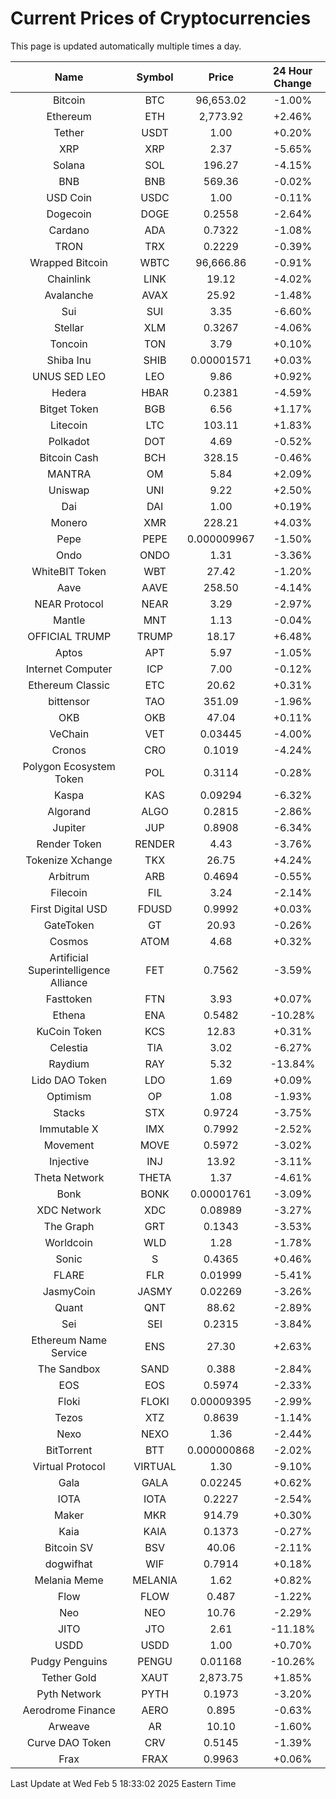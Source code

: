 # Current Prices of Cryptocurrencies
This page is updated automatically multiple times a day.

| Name | Symbol | Price | 24 Hour Change |
| :---: |:---:| :---: | :---: |
| Bitcoin | BTC | 96,653.02 | -1.00% |
| Ethereum | ETH | 2,773.92 | +2.46% |
| Tether | USDT | 1.00 | +0.20% |
| XRP | XRP | 2.37 | -5.65% |
| Solana | SOL | 196.27 | -4.15% |
| BNB | BNB | 569.36 | -0.02% |
| USD Coin | USDC | 1.00 | -0.11% |
| Dogecoin | DOGE | 0.2558 | -2.64% |
| Cardano | ADA | 0.7322 | -1.08% |
| TRON | TRX | 0.2229 | -0.39% |
| Wrapped Bitcoin | WBTC | 96,666.86 | -0.91% |
| Chainlink | LINK | 19.12 | -4.02% |
| Avalanche | AVAX | 25.92 | -1.48% |
| Sui | SUI | 3.35 | -6.60% |
| Stellar | XLM | 0.3267 | -4.06% |
| Toncoin | TON | 3.79 | +0.10% |
| Shiba Inu | SHIB | 0.00001571 | +0.03% |
| UNUS SED LEO | LEO | 9.86 | +0.92% |
| Hedera | HBAR | 0.2381 | -4.59% |
| Bitget Token | BGB | 6.56 | +1.17% |
| Litecoin | LTC | 103.11 | +1.83% |
| Polkadot | DOT | 4.69 | -0.52% |
| Bitcoin Cash | BCH | 328.15 | -0.46% |
| MANTRA | OM | 5.84 | +2.09% |
| Uniswap | UNI | 9.22 | +2.50% |
| Dai | DAI | 1.00 | +0.19% |
| Monero | XMR | 228.21 | +4.03% |
| Pepe | PEPE | 0.000009967 | -1.50% |
| Ondo | ONDO | 1.31 | -3.36% |
| WhiteBIT Token | WBT | 27.42 | -1.20% |
| Aave | AAVE | 258.50 | -4.14% |
| NEAR Protocol | NEAR | 3.29 | -2.97% |
| Mantle | MNT | 1.13 | -0.04% |
| OFFICIAL TRUMP | TRUMP | 18.17 | +6.48% |
| Aptos | APT | 5.97 | -1.05% |
| Internet Computer | ICP | 7.00 | -0.12% |
| Ethereum Classic | ETC | 20.62 | +0.31% |
| bittensor | TAO | 351.09 | -1.96% |
| OKB | OKB | 47.04 | +0.11% |
| VeChain | VET | 0.03445 | -4.00% |
| Cronos | CRO | 0.1019 | -4.24% |
| Polygon Ecosystem Token | POL | 0.3114 | -0.28% |
| Kaspa | KAS | 0.09294 | -6.32% |
| Algorand | ALGO | 0.2815 | -2.86% |
| Jupiter | JUP | 0.8908 | -6.34% |
| Render Token | RENDER | 4.43 | -3.76% |
| Tokenize Xchange | TKX | 26.75 | +4.24% |
| Arbitrum | ARB | 0.4694 | -0.55% |
| Filecoin | FIL | 3.24 | -2.14% |
| First Digital USD | FDUSD | 0.9992 | +0.03% |
| GateToken | GT | 20.93 | -0.26% |
| Cosmos | ATOM | 4.68 | +0.32% |
| Artificial Superintelligence Alliance | FET | 0.7562 | -3.59% |
| Fasttoken | FTN | 3.93 | +0.07% |
| Ethena | ENA | 0.5482 | -10.28% |
| KuCoin Token | KCS | 12.83 | +0.31% |
| Celestia | TIA | 3.02 | -6.27% |
| Raydium | RAY | 5.32 | -13.84% |
| Lido DAO Token | LDO | 1.69 | +0.09% |
| Optimism | OP | 1.08 | -1.93% |
| Stacks | STX | 0.9724 | -3.75% |
| Immutable X | IMX | 0.7992 | -2.52% |
| Movement | MOVE | 0.5972 | -3.02% |
| Injective | INJ | 13.92 | -3.11% |
| Theta Network | THETA | 1.37 | -4.61% |
| Bonk | BONK | 0.00001761 | -3.09% |
| XDC Network | XDC | 0.08989 | -3.27% |
| The Graph | GRT | 0.1343 | -3.53% |
| Worldcoin | WLD | 1.28 | -1.78% |
| Sonic | S | 0.4365 | +0.46% |
| FLARE | FLR | 0.01999 | -5.41% |
| JasmyCoin | JASMY | 0.02269 | -3.26% |
| Quant | QNT | 88.62 | -2.89% |
| Sei | SEI | 0.2315 | -3.84% |
| Ethereum Name Service | ENS | 27.30 | +2.63% |
| The Sandbox | SAND | 0.388 | -2.84% |
| EOS | EOS | 0.5974 | -2.33% |
| Floki | FLOKI | 0.00009395 | -2.99% |
| Tezos | XTZ | 0.8639 | -1.14% |
| Nexo | NEXO | 1.36 | -2.44% |
| BitTorrent | BTT | 0.000000868 | -2.02% |
| Virtual Protocol | VIRTUAL | 1.30 | -9.10% |
| Gala | GALA | 0.02245 | +0.62% |
| IOTA | IOTA | 0.2227 | -2.54% |
| Maker | MKR | 914.79 | +0.30% |
| Kaia | KAIA | 0.1373 | -0.27% |
| Bitcoin SV | BSV | 40.06 | -2.11% |
| dogwifhat | WIF | 0.7914 | +0.18% |
| Melania Meme | MELANIA | 1.62 | +0.82% |
| Flow | FLOW | 0.487 | -1.22% |
| Neo | NEO | 10.76 | -2.29% |
| JITO | JTO | 2.61 | -11.18% |
| USDD | USDD | 1.00 | +0.70% |
| Pudgy Penguins | PENGU | 0.01168 | -10.26% |
| Tether Gold | XAUT | 2,873.75 | +1.85% |
| Pyth Network | PYTH | 0.1973 | -3.20% |
| Aerodrome Finance | AERO | 0.895 | -0.63% |
| Arweave | AR | 10.10 | -1.60% |
| Curve DAO Token | CRV | 0.5145 | -1.39% |
| Frax | FRAX | 0.9963 | +0.06% |

Last Update at Wed Feb  5 18:33:02 2025 Eastern Time